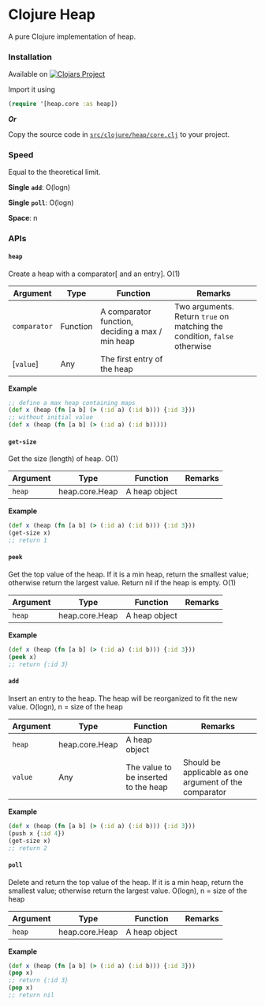 # Clojure Heap

A pure Clojure implementation of heap. 

### Installation
Available on [![Clojars Project](https://img.shields.io/clojars/v/com.github.clojure-finance/clojure-heap.svg)](https://clojars.org/com.github.clojure-finance/clojure-heap)

Import it using
```clojure
(require '[heap.core :as heap])
```

***Or***

Copy the source code in [`src/clojure/heap/core.clj`](src/clojure/heap/core.clj) to your project.

### Speed

Equal to the theoretical limit.

**Single** **`add`**: O(logn)

**Single** **`poll`**: O(logn)

**Space**: n

### APIs

#### `heap`

Create a heap with a comparator[ and an entry]. O(1)

| Argument     | Type     | Function                                         | Remarks                                                      |
| ------------ | -------- | ------------------------------------------------ | ------------------------------------------------------------ |
| `comparator` | Function | A comparator function, deciding a max / min heap | Two arguments. Return `true` on matching the condition, `false` otherwise |
| [`value`]    | Any      | The first entry of the heap                      |                                                              |

**Example**

```clojure
;; define a max heap containing maps
(def x (heap (fn [a b] (> (:id a) (:id b))) {:id 3}))
;; without initial value
(def x (heap (fn [a b] (> (:id a) (:id b)))))
```



#### `get-size`

Get the size (length) of heap. O(1)

| Argument | Type           | Function      | Remarks |
| -------- | -------------- | ------------- | ------- |
| `heap`   | heap.core.Heap | A heap object |         |

**Example**

```clojure
(def x (heap (fn [a b] (> (:id a) (:id b))) {:id 3}))
(get-size x)
;; return 1
```



#### `peek`

Get the top value of the heap. If it is a min heap, return the smallest value; otherwise return the largest value. Return nil if the heap is empty. O(1)

| Argument | Type           | Function      | Remarks |
| -------- | -------------- | ------------- | ------- |
| `heap`   | heap.core.Heap | A heap object |         |

**Example**

```clojure
(def x (heap (fn [a b] (> (:id a) (:id b))) {:id 3}))
(peek x)
;; return {:id 3}
```



#### `add`

Insert an entry to the heap. The heap will be reorganized to fit the new value. O(logn), n = size of the heap

| Argument | Type           | Function                             | Remarks                                                |
| -------- | -------------- | ------------------------------------ | ------------------------------------------------------ |
| `heap`   | heap.core.Heap | A heap object                        |                                                        |
| `value`  | Any            | The value to be inserted to the heap | Should be applicable as one argument of the comparator |

**Example**

```clojure
(def x (heap (fn [a b] (> (:id a) (:id b))) {:id 3}))
(push x {:id 4})
(get-size x)
;; return 2
```



#### `poll`

Delete and return the top value of the heap. If it is a min heap, return the smallest value; otherwise return the largest value. O(logn), n = size of the heap

| Argument | Type           | Function      | Remarks |
| -------- | -------------- | ------------- | ------- |
| `heap`   | heap.core.Heap | A heap object |         |

**Example**

```clojure
(def x (heap (fn [a b] (> (:id a) (:id b))) {:id 3}))
(pop x)
;; return {:id 3}
(pop x)
;; return nil
```

